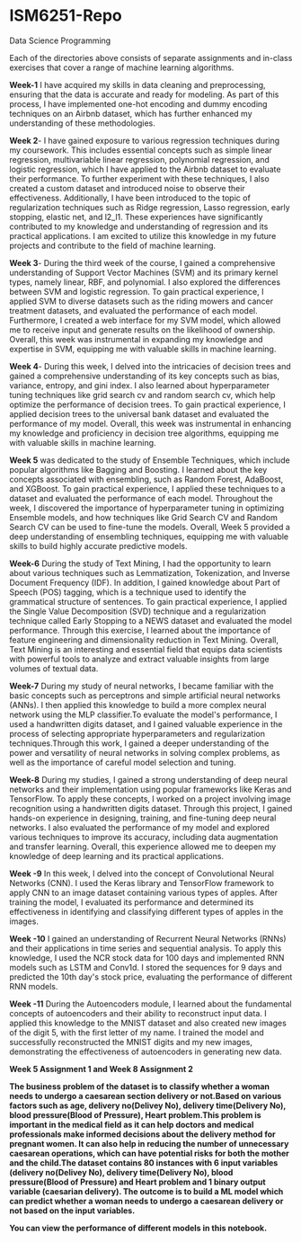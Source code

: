 # ISM6251-Repo
Data Science Programming

Each of the directories above consists of separate assignments and in-class exercises that cover a range of machine learning algorithms.

 **Week-1** I have acquired my skills in data cleaning and preprocessing, ensuring that the data is accurate and ready for modeling. As part of this process, I have implemented one-hot encoding and dummy encoding techniques on an Airbnb dataset, which has further enhanced my understanding of these methodologies.
 
 **Week 2**- I have gained exposure to various regression techniques during my coursework. This includes essential concepts such as simple linear regression, multivariable linear regression, polynomial regression, and logistic regression, which I have applied to the Airbnb dataset to evaluate their performance. To further experiment with these techniques, I also created a custom dataset and introduced noise to observe their effectiveness. Additionally, I have been introduced to the topic of regularization techniques such as Ridge regression, Lasso regression, early stopping, elastic net, and l2_l1. These experiences have significantly contributed to my knowledge and understanding of regression and its practical applications. I am excited to utilize this knowledge in my future projects and contribute to the field of machine learning.
 
 **Week 3**- During the third week of the course, I gained a comprehensive understanding of Support Vector Machines (SVM) and its primary kernel types, namely linear, RBF, and polynomial. I also explored the differences between SVM and logistic regression. To gain practical experience, I applied SVM to diverse datasets such as the riding mowers and cancer treatment datasets, and evaluated the performance of each model. Furthermore, I created a web interface for my SVM model, which allowed me to receive input and generate results on the likelihood of ownership. Overall, this week was instrumental in expanding my knowledge and expertise in SVM, equipping me with valuable skills in machine learning.

**Week 4**- During this week, I delved into the intricacies of decision trees and gained a comprehensive understanding of its key concepts such as bias, variance, entropy, and gini index. I also learned about hyperparameter tuning techniques like grid search cv and random search cv, which help optimize the performance of decision trees. To gain practical experience, I applied decision trees to the universal bank dataset and evaluated the performance of my model. Overall, this week was instrumental in enhancing my knowledge and proficiency in decision tree algorithms, equipping me with valuable skills in machine learning.
 
**Week 5** was dedicated to the study of Ensemble Techniques, which include popular algorithms like Bagging and Boosting. I learned about the key concepts associated with ensembling, such as Random Forest, AdaBoost, and XGBoost. To gain practical experience, I applied these techniques to a dataset and evaluated the performance of each model. Throughout the week, I discovered the importance of hyperparameter tuning in optimizing Ensemble models, and how techniques like Grid Search CV and Random Search CV can be used to fine-tune the models. Overall, Week 5 provided a deep understanding of ensembling techniques, equipping me with valuable skills to build highly accurate predictive models.

**Week-6** During the study of Text Mining, I had the opportunity to learn about various techniques such as Lemmatization, Tokenization, and Inverse Document Frequency (IDF). In addition, I gained knowledge about Part of Speech (POS) tagging, which is a technique used to identify the grammatical structure of sentences.
 To gain practical experience, I applied the Single Value Decomposition (SVD) technique and a regularization technique called Early Stopping to a NEWS dataset and evaluated the model performance. Through this exercise, I learned about the importance of feature engineering and dimensionality reduction in Text Mining. Overall, Text Mining is an interesting and essential field that equips data scientists with powerful tools to analyze and extract valuable insights from large volumes of textual data.
 
 **Week-7** During my study of neural networks, I became familiar with the basic concepts such as perceptrons and simple artificial neural networks (ANNs). I then applied this knowledge to build a more complex neural network using the MLP classifier.To evaluate the model's performance, I used a handwritten digits dataset, and I gained valuable experience in the process of selecting appropriate hyperparameters and regularization techniques.Through this work, I gained a deeper understanding of the power and versatility of neural networks in solving complex problems, as well as the importance of careful model selection and tuning.
 
 **Week-8** During my studies, I gained a strong understanding of deep neural networks and their implementation using popular frameworks like Keras and TensorFlow. To apply these concepts, I worked on a project involving image recognition using a handwritten digits dataset. Through this project, I gained hands-on experience in designing, training, and fine-tuning deep neural networks. I also evaluated the performance of my model and explored various techniques to improve its accuracy, including data augmentation and transfer learning. Overall, this experience allowed me to deepen my knowledge of deep learning and its practical applications.
  
 **Week -9** In this week, I delved into the concept of Convolutional Neural Networks (CNN). I used the Keras library and TensorFlow framework to apply CNN to an image dataset containing various types of apples. After training the model, I evaluated its performance and determined its effectiveness in identifying and classifying different types of apples in the images.

**Week -10** I gained an understanding of Recurrent Neural Networks (RNNs) and their applications in time series and sequential analysis. To apply this knowledge, I used the NCR stock data for 100 days and implemented RNN models such as LSTM and Conv1d. I stored the sequences for 9 days and predicted the 10th day's stock price, evaluating the performance of different RNN models.

**Week -11** During the Autoencoders module, I learned about the fundamental concepts of autoencoders and their ability to reconstruct input data. I applied this knowledge to the MNIST dataset and also created new images of the digit 5, with the first letter of my name. I trained the model and successfully reconstructed the MNIST digits and my new images, demonstrating the effectiveness of autoencoders in generating new data.

**Week 5 Assignment 1 and Week 8 Assignment 2**

**The business problem of the dataset is to classify whether a woman needs to undergo a caesarean section delivery or not.Based on various factors such as age, delivery no(Delivey No), delivery time(Delivery No), blood pressure(Blood of Pressure), Heart problem.This problem is important in the medical field  as it can help doctors and medical professionals make informed decisions about the delivery method for pregnant women. It can also help in reducing the number of unnecessary caesarean operations, which can have potential risks for both the mother and the child.The dataset contains 80 instances with 6 input variables (delivery no(Delivey No), delivery time(Delivery No), blood pressure(Blood of Pressure) and Heart problem and 1 binary output variable (caesarian delivery). The outcome is to build a ML model which can  predict whether a woman needs to undergo a caesarean  delivery or not based on the input variables.**

**You can view the performance of different models in this notebook.**
 

